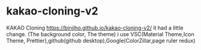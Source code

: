 # kakao-cloning-v2
 KAKAO Cloning
 https://binjiho.github.io/kakao-cloning-v2/
it had a little change. (The background color, The theme)
i use VSC(Material Theme,Icon Theme, Prettier),github(github desktop),Google(ColorZillar,page ruler redux)
